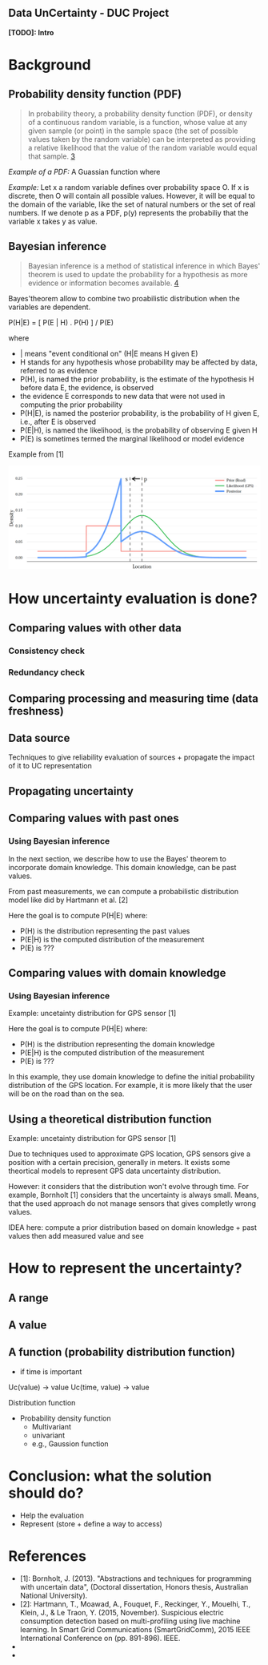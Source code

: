 Data UnCertainty - DUC Project
------------------------------

**[TODO]: Intro**

# Background

## Probability density function (PDF)

> In probability theory, a probability density function (PDF), or density of a continuous random variable, is a function, whose value at any given sample (or point) in the sample space (the set of possible values taken by the random variable) can be interpreted as providing a relative likelihood that the value of the random variable would equal that sample. [3]

*Example of a PDF:* A Guassian function where

*Example:* Let x a random variable defines over probability space O. If x is discrete, then O will contain all possible values. However, it will be equal to the domain of the variable, like the set of natural numbers or the set of real numbers.  If we denote p as a PDF, p(y) represents the probabiliy that the variable x takes y as value.


## Bayesian inference

> Bayesian inference is a method of statistical inference in which Bayes' theorem is used to update the probability for a hypothesis as more evidence or information becomes available. [4]

Bayes'theorem allow to combine two proabilistic distribution when the variables are dependent.

P(H|E) = [ P(E | H) . P(H)  ] / P(E)

where

- | means "event conditional on" (H|E means H given E)
- H stands for any hypothesis whose probability may be affected by data, referred to as evidence
- P(H), is named the prior probability, is the estimate of the hypothesis H before data E, the evidence, is observed
- the evidence E corresponds to new data that were not used in computing the prior probability
- P(H|E), is named the posterior probability, is the probability of H given E, i.e., after E is observed
- P(E|H), is named the likelihood, is the probability of observing E given H
- P(E) is sometimes termed the marginal likelihood or model evidence


Example from [1]

![](gitImages/bayesianInfEx.png)

# How uncertainty evaluation is done?

## Comparing values with other data

### Consistency check

### Redundancy check

## Comparing processing and measuring time (data freshness)

## Data source

Techniques to give reliability evaluation of sources + propagate the impact of it to UC representation

## Propagating uncertainty

## Comparing values with past ones

### Using Bayesian inference
In the next section, we describe how to use the Bayes' theorem to incorporate domain knowledge. This domain knowledge, can be past values.

From past measurements, we can compute a probabilistic distribution model like did by Hartmann et al. [2]

Here the goal is to compute P(H|E) where:

- P(H) is the distribution representing the past values
- P(E|H) is the computed distribution of the measurement
- P(E) is ???


## Comparing values with domain knowledge

### Using Bayesian inference
Example: uncetainty distribution for GPS sensor [1]

Here the goal is to compute P(H|E) where:

- P(H) is the distribution representing the domain knowledge
- P(E|H) is the computed distribution of the measurement
- P(E) is ???

In this example, they use domain knowledge to define the initial probability distribution of the GPS location.
For example, it is more likely that the user will be on the road than on the sea.

## Using a theoretical distribution function

Example: uncetainty distribution for GPS sensor [1]

Due to techniques used to approximate GPS location, GPS sensors give a position with a certain precision, generally in meters.
It exists some theortical models to represent GPS data uncertainty distribution.


However: it considers that the distribution won't evolve through time. For example,  Bornholt [1] considers that the uncertainty is always small. Means, that the used approach do not manage sensors that gives completly wrong values.


IDEA here: compute a prior distribution based on domain knowledge + past values then add measured value and see


# How to represent the uncertainty?

## A range

## A value

## A function (probability distribution function)
- if time is important

Uc(value) -> value
Uc(time, value) -> value

Distribution function

- Probability density function
    - Multivariant
    - univariant
    - e.g., Gaussion function







# Conclusion: what the solution should do?

- Help the evaluation
- Represent (store + define a way to access)

# References

- [1]: Bornholt, J. (2013). "Abstractions and techniques for programming with uncertain data", (Doctoral dissertation, Honors thesis, Australian National University).
- [2]: Hartmann, T., Moawad, A., Fouquet, F., Reckinger, Y., Mouelhi, T., Klein, J., & Le Traon, Y. (2015, November). Suspicious electric consumption detection based on multi-profiling using live machine learning. In Smart Grid Communications (SmartGridComm), 2015 IEEE International Conference on (pp. 891-896). IEEE.
- [3]: https://en.wikipedia.org/wiki/Probability_density_function
- [4]: https://en.wikipedia.org/wiki/Bayesian_inference